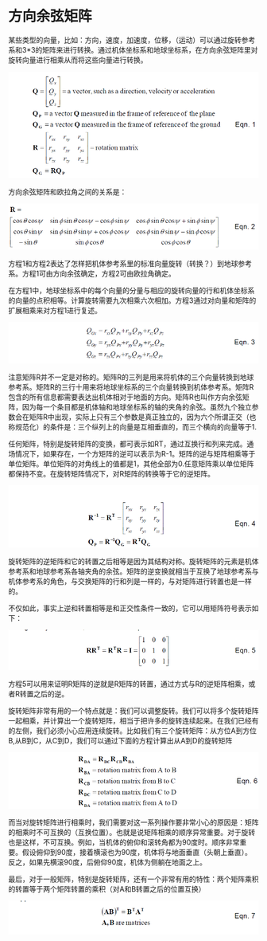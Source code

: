 # 方向余弦矩阵
某些类型的向量，比如：方向，速度，加速度，位移，（运动）可以通过旋转参考系和3*3的矩阵来进行转换。通过机体坐标系和地球坐标系，在方向余弦矩阵里对旋转向量进行相乘从而将这些向量进行转换。

![](../images/eqn1.png)

方向余弦矩阵和欧拉角之间的关系是：

![](../images/eqn2.png)

方程1和方程2表达了怎样把机体参考系里的标准向量旋转（转换？）到地球参考系。方程1可由方向余弦确定，方程2可由欧拉角确定。    

在方程1中，地球坐标系中的每个向量的分量与相应的旋转向量的行和机体坐标系的向量的点积相等。计算旋转需要九次相乘六次相加。方程3通过对向量和矩阵的扩展相乘来对方程1进行复述。    

![](../images/eqn3.png)

注意矩阵R并不一定是对称的。矩阵R的三列是用来将机体的三个向量转换到地球参考系。矩阵R的三行十用来将地球坐标系的三个向量转换到机体参考系。矩阵R包含的所有信息都需要表达出机体相对于地面的方向。矩阵R也叫作方向余弦矩阵，因为每一个条目都是机体轴和地球坐标系的轴的夹角的余弦。虽然九个独立参数会在矩阵R中出现，实际上只有三个参数是真正独立的，因为六个所谓正交（也称规范化）的条件是：三个纵列上的向量是互相垂直的，而三个横向的向量等于1.    

任何矩阵，特别是旋转矩阵的变换，都可表示如RT，通过互换行和列来完成。通场情况下，如果存在，一个方矩阵的逆可以表示为R-1。矩阵的逆与矩阵相乘等于单位矩阵。单位矩阵的对角线上的值都是1，其他全部为0.任意矩阵乘以单位矩阵都保持不变。在旋转矩阵情况下，对R矩阵的转换等于它的逆矩阵。

![](../images/eqn4.png)

旋转矩阵的逆矩阵和它的转置之后相等是因为其结构对称。旋转矩阵的元素是机体参考系和地球参考系各轴夹角的余弦。矩阵的逆变换就相当于互换了地球参考系与机体参考系的角色，与交换矩阵的行和列是一样的，与对矩阵进行转置也是一样的。   

不仅如此，事实上逆和转置相等是和正交性条件一致的，它可以用矩阵符号表示如下：

![](../images/eqn5.png)

方程5可以用来证明R矩阵的逆就是R矩阵的转置，通过方式与R的逆矩阵相乘，或者R转置之后的逆。   

旋转矩阵非常有用的一个特点就是：我们可以调整旋转。我们可以将多个旋转矩阵一起相乘，并计算出一个旋转矩阵，相当于把许多的旋转连续起来。在我们已经有的左侧，我们必须小心应用连续旋转。比如我们有三个旋转矩阵：从方位A到方位B,从B到C，从C到D，我们可以通过下面的方程计算出从A到D的旋转矩阵

![](../images/eqn6.png)

而当对旋转矩阵进行相乘时，我们需要对这一系列操作要非常小心的原因是：矩阵的相乘时不可互换的（互换位置）。也就是说矩阵相乘的顺序异常重要。对于旋转也是这样，不可互换。例如，当机体的俯仰和滚转角都为90度时。顺序非常重要。假设俯仰到90度，接着横滚也为90度，机体将与地面垂直（头朝上垂直）。反之，如果先横滚90度，后俯仰90度，机体为侧躺在地面之上。    

最后，对于一般矩阵，特别是旋转矩阵，还有一个非常有用的特性：两个矩阵乘积的转置等于两个矩阵转置的乘积（对A和B转置之后的位置互换）

![](../images/eqn7.png)